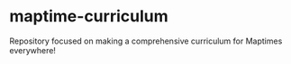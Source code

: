 # maptime-curriculum
Repository focused on making a comprehensive curriculum for Maptimes everywhere!

